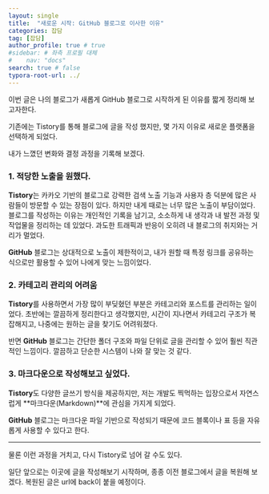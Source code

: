 ```yaml
---
layout: single
title:  "새로운 시작: GitHub 블로그로 이사한 이유"
categories: 잡담
tag: [잡담]
author_profile: true # true
#sidebar: # 좌측 프로필 대체
#    nav: "docs"
search: true # false
typora-root-url: ../
---
```


이번 글은 나의 블로그가 새롭게 GitHub 블로그로 시작하게 된 이유를 짧게 정리해 보고자한다. 

기존에는 Tistory를 통해 블로그에 글을 작성 했지만, 몇 가지 이유로 새로운 플랫폼을 선택하게 되었다.

내가 느꼈던 변화와 결정 과정을 기록해 보겠다.



### 1. 적당한 노출을 원했다.

**Tistory**는 카카오 기반의 블로그로 강력한 검색 노출 기능과 사용자 층 덕분에 많은 사람들이 방문할 수 있는 장점이 있다. 하지만 내게 때로는 너무 많은 노출이 부담이었다. 블로그를 작성하는 이유는 개인적인 기록을 남기고, 소소하게 내 생각과 내 발전 과정 및 작업물을 정리하는 데 있었다. 과도한 트래픽과 반응이 오히려 내 블로그의 취지와는 거리가 멀었다.

**GitHub** 블로그는 상대적으로 노출이 제한적이고, 내가 원할 때 특정 링크를 공유하는 식으로만 활용할 수 있어 나에게 맞는 느낌이었다.



### 2. 카테고리 관리의 어려움

**Tistory**를 사용하면서 가장 많이 부딪혔던 부분은 카테고리와 포스트를 관리하는 일이었다. 
초반에는 깔끔하게 정리한다고 생각했지만, 시간이 지나면서 카테고리 구조가 복잡해지고, 
나중에는 원하는 글을 찾기도 어려워졌다.

반면 **GitHub** 블로그는 간단한 폴더 구조와 파일 단위로 글을 관리할 수 있어 훨씬 직관적인 느낌이다. 
깔끔하고 단순한 시스템이 나와 잘 맞는 것 같다.



### 3. 마크다운으로 작성해보고 싶었다.

**Tistory**도 다양한 글쓰기 방식을 제공하지만, 저는 개발도 찍먹하는 입장으로서 자연스럽게 **마크다운(Markdown)**에 관심을 가지게 되었다. 

**GitHub** 블로그는 마크다운 파일 기반으로 작성되기 때문에 코드 블록이나 표 등을 자유롭게 사용할 수 있다고 한다. 



------

물론 이런 과정을 거치고, 다시 Tistory로 넘어 갈 수도 있다.

일단 앞으로는 이곳에 글을 작성해보기 시작하며, 종종 이전 블로그에서 글을 복원해 보겠다.
복원된 글은 url에 back이 붙을 예정이다.

